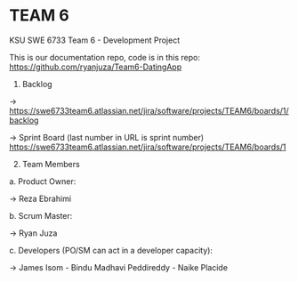 # TEAM 6

KSU SWE 6733 Team 6 - Development Project

This is our documentation repo, code is in this repo: https://github.com/ryanjuza/Team6-DatingApp

1. Backlog

-> https://swe6733team6.atlassian.net/jira/software/projects/TEAM6/boards/1/backlog

-> Sprint Board (last number in URL is sprint number) https://swe6733team6.atlassian.net/jira/software/projects/TEAM6/boards/1
  

2. Team Members

a. Product Owner:

-> Reza Ebrahimi

b. Scrum Master:

-> Ryan Juza

c. Developers (PO/SM can act in a developer capacity):

-> James Isom - Bindu Madhavi Peddireddy - Naike Placide
